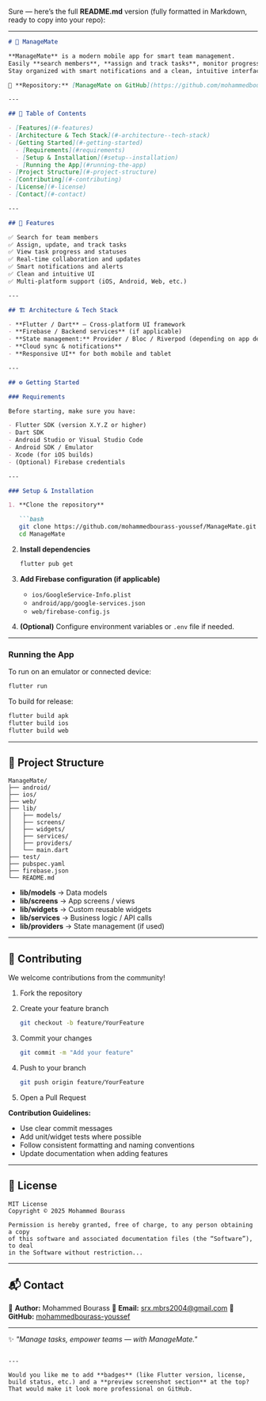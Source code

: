 Sure — here’s the full **README.md** version (fully formatted in Markdown, ready to copy into your repo):

---

````markdown
# 📱 ManageMate

**ManageMate** is a modern mobile app for smart team management.  
Easily **search members**, **assign and track tasks**, monitor progress, and collaborate in real time.  
Stay organized with smart notifications and a clean, intuitive interface — everything your team needs to work better, faster, and together.  

🔗 **Repository:** [ManageMate on GitHub](https://github.com/mohammedbourass-youssef/ManageMate)

---

## 🧩 Table of Contents

- [Features](#-features)
- [Architecture & Tech Stack](#-architecture--tech-stack)
- [Getting Started](#-getting-started)
  - [Requirements](#requirements)
  - [Setup & Installation](#setup--installation)
  - [Running the App](#running-the-app)
- [Project Structure](#-project-structure)
- [Contributing](#-contributing)
- [License](#-license)
- [Contact](#-contact)

---

## 🚀 Features

✅ Search for team members  
✅ Assign, update, and track tasks  
✅ View task progress and statuses  
✅ Real-time collaboration and updates  
✅ Smart notifications and alerts  
✅ Clean and intuitive UI  
✅ Multi-platform support (iOS, Android, Web, etc.)

---

## 🏗️ Architecture & Tech Stack

- **Flutter / Dart** — Cross-platform UI framework  
- **Firebase / Backend services** (if applicable)  
- **State management:** Provider / Bloc / Riverpod (depending on app design)  
- **Cloud sync & notifications**  
- **Responsive UI** for both mobile and tablet

---

## ⚙️ Getting Started

### Requirements

Before starting, make sure you have:

- Flutter SDK (version X.Y.Z or higher)  
- Dart SDK  
- Android Studio or Visual Studio Code  
- Android SDK / Emulator  
- Xcode (for iOS builds)  
- (Optional) Firebase credentials

---

### Setup & Installation

1. **Clone the repository**

   ```bash
   git clone https://github.com/mohammedbourass-youssef/ManageMate.git
   cd ManageMate
````

2. **Install dependencies**

   ```bash
   flutter pub get
   ```

3. **Add Firebase configuration (if applicable)**

   * `ios/GoogleService-Info.plist`
   * `android/app/google-services.json`
   * `web/firebase-config.js`

4. **(Optional)** Configure environment variables or `.env` file if needed.

---

### Running the App

To run on an emulator or connected device:

```bash
flutter run
```

To build for release:

```bash
flutter build apk
flutter build ios
flutter build web
```

---

## 📁 Project Structure

```
ManageMate/
├── android/
├── ios/
├── web/
├── lib/
│   ├── models/
│   ├── screens/
│   ├── widgets/
│   ├── services/
│   ├── providers/
│   └── main.dart
├── test/
├── pubspec.yaml
├── firebase.json
└── README.md
```

* **lib/models** → Data models
* **lib/screens** → App screens / views
* **lib/widgets** → Custom reusable widgets
* **lib/services** → Business logic / API calls
* **lib/providers** → State management (if used)

---

## 🤝 Contributing

We welcome contributions from the community!

1. Fork the repository
2. Create your feature branch

   ```bash
   git checkout -b feature/YourFeature
   ```
3. Commit your changes

   ```bash
   git commit -m "Add your feature"
   ```
4. Push to your branch

   ```bash
   git push origin feature/YourFeature
   ```
5. Open a Pull Request

**Contribution Guidelines:**

* Use clear commit messages
* Add unit/widget tests where possible
* Follow consistent formatting and naming conventions
* Update documentation when adding features

---

## 📜 License

```
MIT License  
Copyright © 2025 Mohammed Bourass  

Permission is hereby granted, free of charge, to any person obtaining a copy
of this software and associated documentation files (the “Software”), to deal
in the Software without restriction...
```

---

## 📬 Contact

👤 **Author:** Mohammed Bourass
📧 **Email:** [srx.mbrs2004@gmail.com](mailto:srx.mbrs2004@gmail.com)
🔗 **GitHub:** [mohammedbourass-youssef](https://github.com/mohammedbourass-youssef)

---

✨ *"Manage tasks, empower teams — with ManageMate."*

```

---

Would you like me to add **badges** (like Flutter version, license, build status, etc.) and a **preview screenshot section** at the top? That would make it look more professional on GitHub.
```
